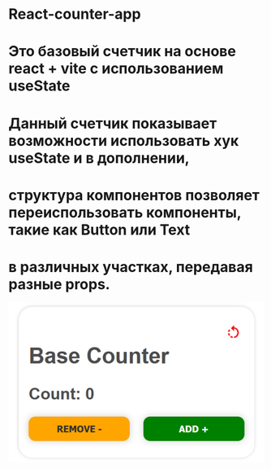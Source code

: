 # React-counter-app

# Это базовый счетчик на основе react + vite с использованием useState
# Данный счетчик показывает возможности использовать хук useState и в дополнении,
# структура компонентов позволяет переиспользовать компоненты, такие как Button или Text
# в различных участках, передавая разные props.
![alt text](image.png)
